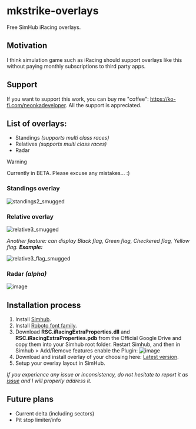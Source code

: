 # mkstrike-overlays
Free SimHub iRacing overlays. 

## Motivation
I think simulation game such as iRacing should support overlays like this without paying monthly subscriptions to third party apps.

## Support
If you want to support this work, you can buy me "coffee": https://ko-fi.com/neonkadeveloper. All the support is appreciated.

## List of overlays:
- Standings *(supports multi class races)*
- Relatives *(supports multi class races)*
- Radar

> [!WARNING]
> Currently in BETA. Please excuse any mistakes... :)

### Standings overlay
![standings2_smugged](https://github.com/user-attachments/assets/b1d4a1a2-c547-42c7-89bd-98a4251b9439)


### Relative overlay
![relative3_smugged](https://github.com/user-attachments/assets/85c7b9f4-ebbd-4291-9005-81d005dd8ab3)

*Another feature: can display Black flag, Green flag, Checkered flag, Yellow flag. **Example:*** 

![relative3_flag_smugged](https://github.com/user-attachments/assets/58c41d87-9003-4c74-b419-8c63c4d1362a)

### Radar *(alpha)*
![image](https://github.com/user-attachments/assets/b69ba699-bbdf-4216-bb81-a5cf2de31f9a)

## Installation process
1. Install [Simhub](https://www.simhubdash.com/download-2/).
2. Install [Roboto font family](https://fonts.google.com/specimen/Roboto).
3. Download **RSC.iRacingExtraProperties.dll** and **RSC.iRacingExtraProperties.pdb** from the Official Google Drive and copy them into your Simhub root folder. Restart Simhub, and then in Simhub > Add/Remove features enable the Plugin:
   ![image](https://github.com/user-attachments/assets/10727663-6a37-4082-9f11-a5ade77a78b7)
4. Download and install overlay of your choosing here: [Latest version](https://github.com/neonka/mkstrike-overlays/releases).
5. Setup your overlay layout in SimHub.

*If you experience any issue or inconsistency, do not hesitate to report it as [issue](https://github.com/neonka/mkstrike-overlays/issues/new) and I will properly address it.*

## Future plans
- Current delta (including sectors)
- Pit stop limiter/info
